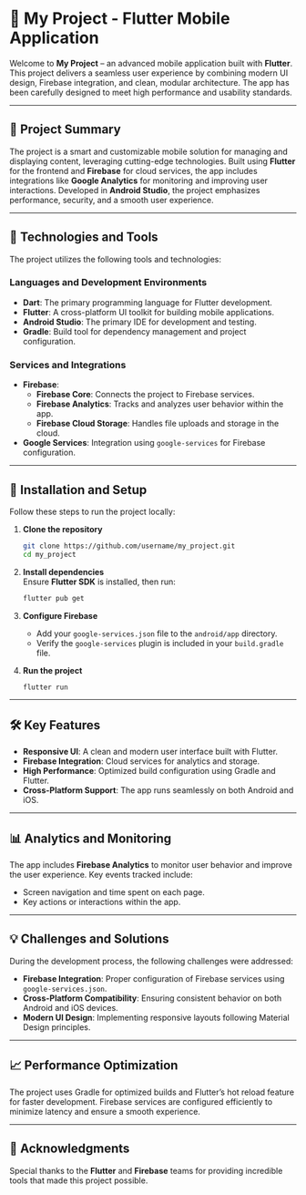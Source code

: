 # 📱 **My Project** - Flutter Mobile Application

Welcome to **My Project** – an advanced mobile application built with **Flutter**. This project delivers a seamless user experience by combining modern UI design, Firebase integration, and clean, modular architecture. The app has been carefully designed to meet high performance and usability standards.

---

## 📝 **Project Summary**  

The project is a smart and customizable mobile solution for managing and displaying content, leveraging cutting-edge technologies. Built using **Flutter** for the frontend and **Firebase** for cloud services, the app includes integrations like **Google Analytics** for monitoring and improving user interactions. Developed in **Android Studio**, the project emphasizes performance, security, and a smooth user experience.

---

## 🚀 **Technologies and Tools**  

The project utilizes the following tools and technologies:

### **Languages and Development Environments**  
- **Dart**: The primary programming language for Flutter development.  
- **Flutter**: A cross-platform UI toolkit for building mobile applications.  
- **Android Studio**: The primary IDE for development and testing.  
- **Gradle**: Build tool for dependency management and project configuration.

### **Services and Integrations**  
- **Firebase**:  
   - **Firebase Core**: Connects the project to Firebase services.  
   - **Firebase Analytics**: Tracks and analyzes user behavior within the app.  
   - **Firebase Cloud Storage**: Handles file uploads and storage in the cloud.  
- **Google Services**: Integration using `google-services` for Firebase configuration.

---

## 🔧 **Installation and Setup**  

Follow these steps to run the project locally:

1. **Clone the repository**  
   ```bash
   git clone https://github.com/username/my_project.git
   cd my_project
   ```

2. **Install dependencies**  
   Ensure **Flutter SDK** is installed, then run:  
   ```bash
   flutter pub get
   ```

3. **Configure Firebase**  
   - Add your `google-services.json` file to the `android/app` directory.  
   - Verify the `google-services` plugin is included in your `build.gradle` file.

4. **Run the project**  
   ```bash
   flutter run
   ```

---

## 🛠️ **Key Features**  

- **Responsive UI**: A clean and modern user interface built with Flutter.  
- **Firebase Integration**: Cloud services for analytics and storage.  
- **High Performance**: Optimized build configuration using Gradle and Flutter.  
- **Cross-Platform Support**: The app runs seamlessly on both Android and iOS.  

---

## 📊 **Analytics and Monitoring**  

The app includes **Firebase Analytics** to monitor user behavior and improve the user experience. Key events tracked include:  
- Screen navigation and time spent on each page.  
- Key actions or interactions within the app.  

---

## 💡 **Challenges and Solutions**  

During the development process, the following challenges were addressed:  
- **Firebase Integration**: Proper configuration of Firebase services using `google-services.json`.  
- **Cross-Platform Compatibility**: Ensuring consistent behavior on both Android and iOS devices.  
- **Modern UI Design**: Implementing responsive layouts following Material Design principles.  

---

## 📈 **Performance Optimization**  

The project uses Gradle for optimized builds and Flutter’s hot reload feature for faster development. Firebase services are configured efficiently to minimize latency and ensure a smooth experience.

---


## 🌟 **Acknowledgments**  

Special thanks to the **Flutter** and **Firebase** teams for providing incredible tools that made this project possible.
